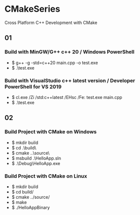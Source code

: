 # CMakeSeries
Cross Platform C++ Development with CMake

## 01

### Build with MinGW/G++ c++ 20 / Windows PowerShell

- $ g++ -g -std=c++20 main.cpp -o test.exe
- $ .\test.exe

### Build with VisualStudio c++ latest version / Developer PowerShell for VS 2019

- $ cl.exe /Zi /std:c++latest /EHsc /Fe: test.exe main.cpp
- $ .\test.exe

## 02

### Build Project with CMake on Windows

- $ mkdir build 
- $ cd .\build\
- $ cmake ..\source\
- $ msbuild .\HelloApp.sln
- $ .\Debug\HelloApp.exe

### Build Project with CMake on Linux

- $ mkdir build
- $ cd build/
- $ cmake ../source/
- $ make
- $ ./HelloAppBinary
